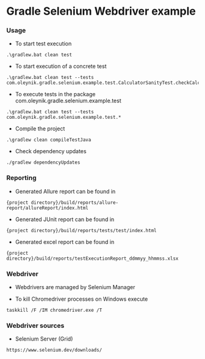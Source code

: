 # Gradle Selenium Webdriver example

### Usage

* To start test execution

```
.\gradlew.bat clean test
```

* To start execution of a concrete test

```
.\gradlew.bat clean test --tests com.oleynik.gradle.selenium.example.test.CalculatorSanityTest.checkCalculatorOpening
```
* To execute tests in the package com.oleynik.gradle.selenium.example.test

```
.\gradlew.bat clean test --tests com.oleynik.gradle.selenium.example.test.* 
```
* Compile the project

```
.\gradlew clean compileTestJava
```
* Check dependency updates

```
./gradlew dependencyUpdates
```

### Reporting

* Generated Allure report can be found in
```
{project directory}/build/reports/allure-report/allureReport/index.html
```

* Generated JUnit report can be found in
```
{project directory}/build/reports/tests/test/index.html
```
* Generated excel report can be found in
```
{project directory}/build/reports/testExecutionReport_ddmmyy_hhmmss.xlsx
```
### Webdriver

* Webdrivers are managed by Selenium Manager

* To kill Chromedriver processes on Windows execute
```
taskkill /F /IM chromedriver.exe /T
```

### Webdriver sources

* Selenium Server (Grid)
```
https://www.selenium.dev/downloads/
```
